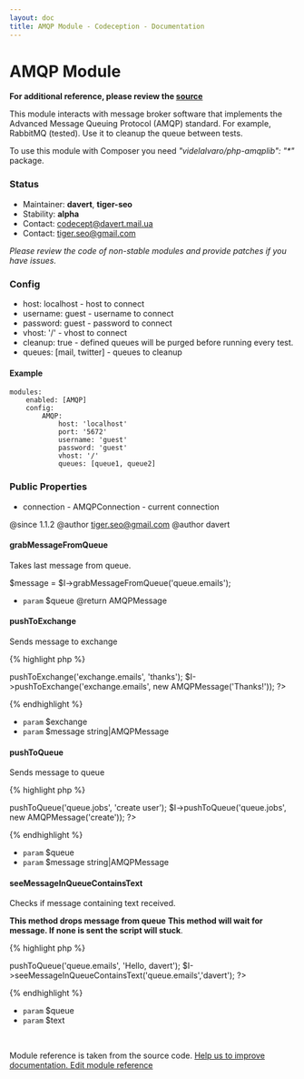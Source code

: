 ```yaml
---
layout: doc
title: AMQP Module - Codeception - Documentation
---
```


# AMQP Module

**For additional reference, please review the [source](https://github.com/Codeception/Codeception/tree/2.0/src/Codeception/Module/AMQP.php)**


This module interacts with message broker software that implements
the Advanced Message Queuing Protocol (AMQP) standard. For example, RabbitMQ (tested).
Use it to cleanup the queue between tests.

<div class="alert alert-info">
To use this module with Composer you need <em>"videlalvaro/php-amqplib": "*"</em> package.
</div>

### Status
* Maintainer: **davert**, **tiger-seo**
* Stability: **alpha**
* Contact: codecept@davert.mail.ua
* Contact: tiger.seo@gmail.com

*Please review the code of non-stable modules and provide patches if you have issues.*

### Config

* host: localhost - host to connect
* username: guest - username to connect
* password: guest - password to connect
* vhost: '/' - vhost to connect
* cleanup: true - defined queues will be purged before running every test.
* queues: [mail, twitter] - queues to cleanup

#### Example

    modules:
        enabled: [AMQP]
        config:
            AMQP:
                host: 'localhost'
                port: '5672'
                username: 'guest'
                password: 'guest'
                vhost: '/'
                queues: [queue1, queue2]

### Public Properties

* connection - AMQPConnection - current connection

@since 1.1.2
@author tiger.seo@gmail.com
@author davert















































#### grabMessageFromQueue
 
Takes last message from queue.

$message = $I->grabMessageFromQueue('queue.emails');

 * `param` $queue
@return AMQPMessage




#### pushToExchange
 
Sends message to exchange

{% highlight php %}

<?php
$I->pushToExchange('exchange.emails', 'thanks');
$I->pushToExchange('exchange.emails', new AMQPMessage('Thanks!'));
?>

{% endhighlight %}

 * `param` $exchange
 * `param` $message string|AMQPMessage


#### pushToQueue
 
Sends message to queue

{% highlight php %}

<?php
$I->pushToQueue('queue.jobs', 'create user');
$I->pushToQueue('queue.jobs', new AMQPMessage('create'));
?>

{% endhighlight %}

 * `param` $queue
 * `param` $message string|AMQPMessage



#### seeMessageInQueueContainsText
 
Checks if message containing text received.

**This method drops message from queue**
**This method will wait for message. If none is sent the script will stuck**.

{% highlight php %}

<?php
$I->pushToQueue('queue.emails', 'Hello, davert');
$I->seeMessageInQueueContainsText('queue.emails','davert');
?>

{% endhighlight %}

 * `param` $queue
 * `param` $text

<p>&nbsp;</p><div class="alert alert-warning">Module reference is taken from the source code. <a href="https://github.com/Codeception/Codeception/tree/2.0/src/Codeception/Module/AMQP.php">Help us to improve documentation. Edit module reference</a></div>
